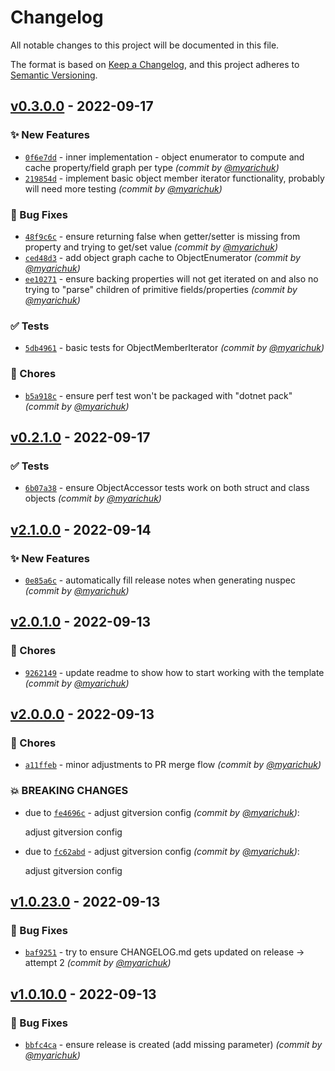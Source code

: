 # Changelog
All notable changes to this project will be documented in this file.

The format is based on [Keep a Changelog](https://keepachangelog.com/en/1.0.0/),
and this project adheres to [Semantic Versioning](https://semver.org/spec/v2.0.0.html).

## [v0.3.0.0] - 2022-09-17
### :sparkles: New Features
- [`0f6e7dd`](https://github.com/myarichuk/ObjectTreeWalker/commit/0f6e7dd1f735231cfab83b16a57e64770e238747) - inner implementation - object enumerator to compute and cache property/field graph per type *(commit by [@myarichuk](https://github.com/myarichuk))*
- [`219854d`](https://github.com/myarichuk/ObjectTreeWalker/commit/219854d6524da067f975171381b22fe9d690826f) - implement basic object member iterator functionality, probably will need more testing *(commit by [@myarichuk](https://github.com/myarichuk))*

### :bug: Bug Fixes
- [`48f9c6c`](https://github.com/myarichuk/ObjectTreeWalker/commit/48f9c6c7a91d9ac02b619a37125ddfbe15f5ca66) - ensure returning false when getter/setter is missing from property and trying to get/set value *(commit by [@myarichuk](https://github.com/myarichuk))*
- [`ced48d3`](https://github.com/myarichuk/ObjectTreeWalker/commit/ced48d3263d135598068039a179dfa65ed200096) - add object graph cache to ObjectEnumerator *(commit by [@myarichuk](https://github.com/myarichuk))*
- [`ee10271`](https://github.com/myarichuk/ObjectTreeWalker/commit/ee102713bc5624c1ce0c5d327c36be8599c81a88) - ensure backing properties will not get iterated on and also no trying to "parse" children of primitive fields/properties *(commit by [@myarichuk](https://github.com/myarichuk))*

### :white_check_mark: Tests
- [`5db4961`](https://github.com/myarichuk/ObjectTreeWalker/commit/5db4961700afbacbf51a6c77b50b866059408293) - basic tests for ObjectMemberIterator *(commit by [@myarichuk](https://github.com/myarichuk))*

### :wrench: Chores
- [`b5a918c`](https://github.com/myarichuk/ObjectTreeWalker/commit/b5a918c05681ec587fce8d86f089ee6eb4d856f4) - ensure perf test won't be packaged with "dotnet pack" *(commit by [@myarichuk](https://github.com/myarichuk))*


## [v0.2.1.0] - 2022-09-17
### :white_check_mark: Tests
- [`6b07a38`](https://github.com/myarichuk/ObjectTreeWalker/commit/6b07a38b23228f6517b3547e5450477aa7268d07) - ensure ObjectAccessor tests work on both struct and class objects *(commit by [@myarichuk](https://github.com/myarichuk))*


## [v2.1.0.0] - 2022-09-14
### :sparkles: New Features
- [`0e85a6c`](https://github.com/myarichuk/Library.Template/commit/0e85a6c62eee9c66c38785e062ce8337169c982e) - automatically fill release notes when generating nuspec *(commit by [@myarichuk](https://github.com/myarichuk))*


## [v2.0.1.0] - 2022-09-13
### :wrench: Chores
- [`9262149`](https://github.com/myarichuk/Library.Template/commit/9262149e016f9497ea5a6372e8c79aacd95cf488) - update readme to show how to start working with the template *(commit by [@myarichuk](https://github.com/myarichuk))*


## [v2.0.0.0] - 2022-09-13
### :wrench: Chores
- [`a11ffeb`](https://github.com/myarichuk/Library.Template/commit/a11ffeb94f3f69328dc26b4ab326957c8274eef6) - minor adjustments to PR merge flow *(commit by [@myarichuk](https://github.com/myarichuk))*

### :boom: BREAKING CHANGES
- due to [`fe4696c`](https://github.com/myarichuk/Library.Template/commit/fe4696c697b5f8816131fe7da24af1bf06a0235b) - adjust gitversion config *(commit by [@myarichuk](https://github.com/myarichuk))*:

  adjust gitversion config

- due to [`fc62abd`](https://github.com/myarichuk/Library.Template/commit/fc62abd3cc8cfef87fa337476fd577a30815c32f) - adjust gitversion config *(commit by [@myarichuk](https://github.com/myarichuk))*:

  adjust gitversion config


## [v1.0.23.0] - 2022-09-13
### :bug: Bug Fixes
- [`baf9251`](https://github.com/myarichuk/Library.Template/commit/baf92514fb00d64d4d4f7cfba46e9ebbc5c8be6f) - try to ensure CHANGELOG.md gets updated on release -> attempt 2 *(commit by [@myarichuk](https://github.com/myarichuk))*


## [v1.0.10.0] - 2022-09-13
### :bug: Bug Fixes
- [`bbfc4ca`](https://github.com/myarichuk/Library.Template/commit/bbfc4ca34650fca71e86bbaa3c177ca892bccf85) - ensure release is created (add missing parameter) *(commit by [@myarichuk](https://github.com/myarichuk))*


[v1.0.10.0]: https://github.com/myarichuk/Library.Template/compare/v1.0.9.0...v1.0.10.0
[v1.0.23.0]: https://github.com/myarichuk/Library.Template/compare/v1.0.22.0...v1.0.23.0
[v2.0.0.0]: https://github.com/myarichuk/Library.Template/compare/v1.0.23.0...v2.0.0.0
[v2.0.1.0]: https://github.com/myarichuk/Library.Template/compare/v2.0.0.0...v2.0.1.0
[v2.1.0.0]: https://github.com/myarichuk/Library.Template/compare/v2.0.1.0...v2.1.0.0
[v0.2.1.0]: https://github.com/myarichuk/ObjectTreeWalker/compare/v0.2.0.0...v0.2.1.0
[v0.3.0.0]: https://github.com/myarichuk/ObjectTreeWalker/compare/v0.2.1.0...v0.3.0.0